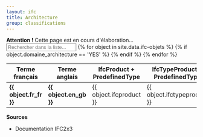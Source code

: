 ```yaml
---
layout: ifc
title: Architecture
group: classifications
---
```


<div class="alert alert-warning" role="alert">
  <strong>Attention !</strong> Cette page est en cours d'élaboration...
</div>

<div id="table-searchable" class="table-responsive">
  
  <table class="table table-sm table-hover">
    <input class="search fuzzy-search form-control" placeholder="Rechercher dans la liste..." />
    <thead class="thead-default">
      <tr>
        <th>Terme français</th>
        <th>Terme anglais</th>
        <th>IfcProduct + PredefinedType</th>
        <th>IfcTypeProduct + PredefinedType</th>
      </tr>
    </thead>
    <tbody class="list">
      {% for object in site.data.ifc-objets %}
        {% if object.domaine_architecture == 'YES' %}
          <tr>
            <td class="fr_fr"><b>{{ object.fr_fr }}</b></td>
            <td class="en_gb"><b>{{ object.en_gb }}</b></td>
            <td class="ifcproduct">{{ object.ifcproduct }}</td>
            <td class="ifctypeproduct">{{ object.ifctypeproduct }}</td>
          </tr>
        {% endif %}
      {% endfor %}
    </tbody>
  </table>
</div>

**Sources**
* Documentation IFC2x3